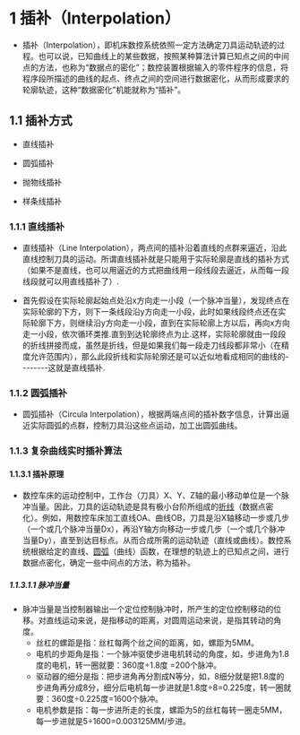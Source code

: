 # 1 插补（Interpolation）

- 插补（Interpolation），即机床数控系统依照一定方法确定刀具运动轨迹的过程。也可以说，已知曲线上的某些数据，按照某种算法计算已知点之间的中间点的方法，也称为“数据点的密化”；数控装置根据输入的零件程序的信息，将程序段所描述的曲线的起点、终点之间的空间进行数据密化，从而形成要求的轮廓轨迹，这种“数据密化”机能就称为“插补”。

## 1.1 插补方式

- 直线插补

- 圆弧插补

- 抛物线插补

- 样条线插补 

### 1.1.1 直线插补

- 直线插补（Line Interpolation），两点间的插补沿着直线的点群来逼近，沿此直线控制刀具的运动。所谓直线插补就是只能用于实际轮廓是直线的插补方式（如果不是直线，也可以用逼近的方式把曲线用一段线段去逼近，从而每一段线段就可以用直线插补了）.

- 首先假设在实际轮廓起始点处沿x方向走一小段（一个脉冲当量），发现终点在实际轮廓的下方，则下一条线段沿y方向走一小段，此时如果线段终点还在实际轮廓下方，则继续沿y方向走一小段，直到在实际轮廓上方以后，再向x方向走一小段，依次循环类推.直到到达轮廓终点为止.这样，实际轮廓就由一段段的折线拼接而成，虽然是折线，但是如果我们每一段走刀线段都非常小（在精度允许范围内），那么此段折线和实际轮廓还是可以近似地看成相同的曲线的--------这就是直线插补.

### 1.1.2 圆弧插补

- 圆弧插补（Circula Interpolation），根据两端点间的插补数字信息，计算出逼近实际圆弧的点群，控制刀具沿这些点运动，加工出圆弧曲线。

### 1.1.3 复杂曲线实时插补算法

#### 1.1.3.1 插补原理

- 数控车床的运动控制中，工作台（刀具）X、Y、Z轴的最小移动单位是一个脉冲当量。因此，刀具的运动轨迹是具有极小台阶所组成的[折线](https://baike.baidu.com/item/折线)（数据点密化）。例如，用数控车床加工直线OA、曲线OB，刀具是沿X轴移动一步或几步（一个或几个脉冲当量Dx），再沿Y轴方向移动一步或几步（一个或几个脉冲当量Dy），直至到达目标点。从而合成所需的运动轨迹（直线或曲线）。数控系统根据给定的直线、[圆弧](https://baike.baidu.com/item/圆弧)（曲线）函数，在理想的轨迹上的已知点之间，进行数据点密化，确定一些中间点的方法，称为插补。

##### 1.1.3.1.1 脉冲当量

- 脉冲当量是当控制器输出一个定位控制脉冲时，所产生的定位控制移动的位移。对直线运动来说，是指移动的距离，对圆周运动来说，是指其转动的角度。
  - 丝杠的螺距是指：丝杠每两个丝之间的距离，如，螺距为5MM。
  - 电机的步距角是指：一个脉冲驱使步进电机转动的角度，如，步进角为1.8度的电机，转一圈就要：360度÷1.8度 =200个脉冲。
  - 驱动器的细分是指：把步进角再分割成N等分，如，8细分就是把1.8度的步进角再分成8分，细分后电机每一步进就是1.8度÷8=0.225度，转一圈就要：360度÷0.225度=1600个脉冲。
  - 电机参数是指：每一步进所走的长度，螺距为5的丝杠每转一圈走5MM，每一步进就是5÷1600=0.003125MM/步进。